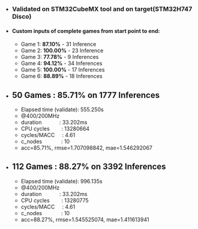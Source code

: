 
- ### Validated on STM32CubeMX tool and on target(STM32H747 Disco)

- #### Custom inputs of complete games from start point to end:
	- Game 1: **87.10%**   - 31 Inference
	- Game 2: **100.00%** - 23 Inference
	- Game 3: **77.78%**   - 9 Inferences
	- Game 4: **94.12%**   - 34 Inferences
	- Game 5: **100.00%** - 17 Inferences
	- Game 6: **88.89%**   - 18 Inferences

- ## 50 Games : 85.71% on 1777 Inferences
	- Elapsed time (validate): 555.250s
	- @400/200MHz
	- duration            : 33.202ms
	- CPU cycles        : 13280664
	- cycles/MACC     : 4.61
	- c_nodes             : 10
	- acc=85.71%, rmse=1.707098842, mae=1.546292067 


- ## 112 Games : 88.27% on 3392 Inferences
	- Elapsed time (validate): 996.135s
	- @400/200MHz
	- duration            : 33.202ms
	- CPU cycles        : 13280775
	- cycles/MACC     : 4.61
	- c_nodes             : 10
	- acc=88.27%, rmse=1.545525074, mae=1.411613941